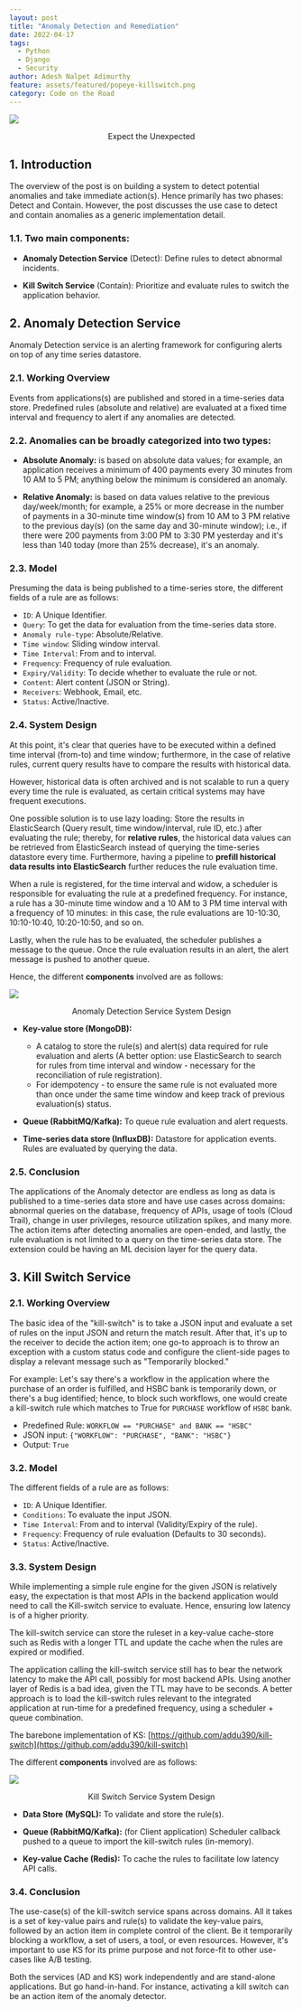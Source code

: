 ```yaml
---
layout: post
title: "Anomaly Detection and Remediation"
date: 2022-04-17
tags:
  - Python
  - Django
  - Security
author: Adesh Nalpet Adimurthy
feature: assets/featured/popeye-killswitch.png
category: Code on the Road
---
```


<img class="center-image" src="./assets/featured/popeye-killswitch.png" /> 
<p style="text-align: center;">Expect the Unexpected </p>

## 1. Introduction
The overview of the post is on building a system to detect potential anomalies and take immediate action(s). Hence primarily has two phases: Detect and Contain.
However, the post discusses the use case to detect and contain anomalies as a generic implementation detail.

### 1.1. Two main components:
- **Anomaly Detection Service** (Detect): Define rules to detect abnormal incidents.

- **Kill Switch Service** (Contain): Prioritize and evaluate rules to switch the application behavior.

## 2. Anomaly Detection Service
Anomaly Detection service is an alerting framework for configuring alerts on top of any time series datastore.

### 2.1. Working Overview
Events from applications(s) are published and stored in a time-series data store. Predefined rules (absolute and relative) are evaluated at a fixed time interval and frequency to alert if any anomalies are detected.

### 2.2. Anomalies can be broadly categorized into two types:
- **Absolute Anomaly:** is based on absolute data values; for example, an application receives a minimum of 400 payments every 30 minutes from 10 AM to 5 PM; anything below the minimum is considered an anomaly.

- **Relative Anomaly:** is based on data values relative to the previous day/week/month; for example, a 25% or more decrease in the number of payments in a 30-minute time window(s) from 10 AM to 3 PM relative to the previous day(s) (on the same day and 30-minute window); i.e., if there were 200 payments from 3:00 PM to 3:30 PM yesterday and it's less than 140 today (more than 25% decrease), it's an anomaly.

### 2.3. Model
Presuming the data is being published to a time-series store, the different fields of a rule are as follows:
- `ID`: A Unique Identifier.
- `Query`: To get the data for evaluation from the time-series data store.
- `Anomaly rule-type`: Absolute/Relative.
- `Time window`: Sliding window interval.
- `Time Interval`: From and to interval.
- `Frequency`: Frequency of rule evaluation.
- `Expiry/Validity`: To decide whether to evaluate the rule or not.
- `Content`: Alert content (JSON or String).
- `Receivers`: Webhook, Email, etc.
- `Status`: Active/Inactive.

### 2.4. System Design
At this point, it's clear that queries have to be executed within a defined time interval (from-to) and time window; furthermore, in the case of relative rules, current query results have to compare the results with historical data.

However, historical data is often archived and is not scalable to run a query every time the rule is evaluated, as certain critical systems may have frequent executions.

One possible solution is to use lazy loading: Store the results in ElasticSearch (Query result, time window/interval, rule ID, etc.) after evaluating the rule; thereby, for **relative rules**, the historical data values can be retrieved from ElasticSearch instead of querying the time-series datastore every time. Furthermore, having a pipeline to **prefill historical data results into ElasticSearch** further reduces the rule evaluation time.

When a rule is registered, for the time interval and widow, a scheduler is responsible for evaluating the rule at a predefined frequency. For instance, a rule has a 30-minute time window and a 10 AM to 3 PM time interval with a frequency of 10 minutes: in this case, the rule evaluations are 10-10:30, 10:10-10:40, 10:20-10:50, and so on.

Lastly, when the rule has to be evaluated, the scheduler publishes a message to the queue. Once the rule evaluation results in an alert, the alert message is pushed to another queue.

Hence, the different **components** involved are as follows:

<img src="./assets/posts/ad-system-design-v2.png" /> 
<p style="text-align: center;">Anomaly Detection Service System Design </p>

- **Key-value store (MongoDB):** 
    - A catalog to store the rule(s) and alert(s) data required for rule evaluation and alerts (A better option: use ElasticSearch to search for rules from time interval and window - necessary for the reconciliation of rule registration). 
    - For idempotency - to ensure the same rule is not evaluated more than once under the same time window and keep track of previous evaluation(s) status.

- **Queue (RabbitMQ/Kafka):** To queue rule evaluation and alert requests.

- **Time-series data store (InfluxDB):** Datastore for application events. Rules are evaluated by querying the data.

### 2.5. Conclusion
The applications of the Anomaly detector are endless as long as data is published to a time-series data store and have use cases across domains: abnormal queries on the database, frequency of APIs, usage of tools (Cloud Trail), change in user privileges, resource utilization spikes, and many more. The action items after detecting anomalies are open-ended, and lastly, the rule evaluation is not limited to a query on the time-series data store. The extension could be having an ML decision layer for the query data.

## 3. Kill Switch Service

### 2.1. Working Overview
The basic idea of the "kill-switch" is to take a JSON input and evaluate a set of rules on the input JSON and return the match result. 
After that, it's up to the receiver to decide the action item; one go-to approach is to throw an exception with a custom status code and configure the client-side pages to display a relevant message such as "Temporarily blocked."

For example: Let's say there's a workflow in the application where the purchase of an order is fulfilled, and HSBC bank is temporarily down, or there's a bug identified; hence, to block such workflows, one would create a kill-switch rule which matches to True for `PURCHASE` workflow of `HSBC` bank.

- Predefined Rule: `WORKFLOW == "PURCHASE" and BANK == "HSBC"` 
- JSON input: `{"WORKFLOW": "PURCHASE", "BANK": "HSBC"}`
- Output: `True`

### 3.2. Model
The different fields of a rule are as follows:
- `ID`: A Unique Identifier.
- `Conditions`: To evaluate the input JSON.
- `Time Interval`: From and to interval (Validity/Expiry of the rule).
- `Frequency`: Frequency of rule evaluation (Defaults to 30 seconds).
- `Status`: Active/Inactive.

### 3.3. System Design
While implementing a simple rule engine for the given JSON is relatively easy, the expectation is that most APIs in the backend application would need to call the Kill-switch service to evaluate. Hence, ensuring low latency is of a higher priority.

The kill-switch service can store the ruleset in a key-value cache-store such as Redis with a longer TTL and update the cache when the rules are expired or modified.

The application calling the kill-switch service still has to bear the network latency to make the API call, possibly for most backend APIs. Using another layer of Redis is a bad idea, given the TTL may have to be seconds. A better approach is to load the kill-switch rules relevant to the integrated application at run-time for a predefined frequency, using a scheduler + queue combination.

The barebone implementation of KS: [https://github.com/addu390/kill-switch](https://github.com/addu390/kill-switch)

The different **components** involved are as follows:

<img src="./assets/posts/ks-system-design.png" /> 
<p style="text-align: center;">Kill Switch Service System Design </p>

- **Data Store (MySQL):** To validate and store the rule(s).

- **Queue (RabbitMQ/Kafka):** (for Client application) Scheduler callback pushed to a queue to import the kill-switch rules (in-memory).

- **Key-value Cache (Redis):** To cache the rules to facilitate low latency API calls.

### 3.4. Conclusion
The use-case(s) of the kill-switch service spans across domains. All it takes is a set of key-value pairs and rule(s) to validate the key-value pairs, followed by an action item in complete control of the client. Be it temporarily blocking a workflow, a set of users, a tool, or even resources. However, it's important to use KS for its prime purpose and not force-fit to other use-cases like A/B testing.

Both the services (AD and KS) work independently and are stand-alone applications. But go hand-in-hand. For instance, activating a kill switch can be an action item of the anomaly detector.

